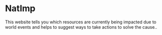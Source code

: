 # NatImp
This website tells you which resources are currently being impacted due to world events and helps to suggest ways to take actions to solve the cause..
